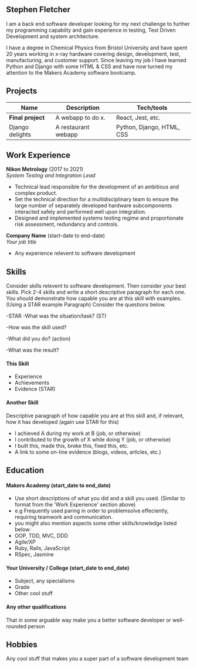 ## Stephen Fletcher

I am a back end software developer looking for my next challenge to further my programming capabiity and gain experience in testing, Test Driven Development and system architecture.

I have a degree in Chemical Physics from Bristol University and have spent 20 years working in x-ray hardware covering design, development, test, manufacturing, and customer support. Since leaving my job I have learned Python and Django with some HTML & CSS and have now turned my attention to the Makers Academy software bootcamp.

## Projects

| Name                         | Description         | Tech/tools                 |
| ---------------------------- | ------------------- | -------------------------- |
| **Final project**            | A webapp to do x.   | React, Jest, etc.          |
| Django delights              | A restaurant webapp | Python, Django, HTML, CSS  |

## Work Experience

**Nikon Metrology** (2017 to 2021)  
_System Testing and Integration Lead_ 

* Technical lead responsible for the development of an ambitious and complex product.
* Set the technical direction for a multidisciplinary team to ensure the large number of separately developed hardware subcomponents interacted safely and performed well upon integration.
* Designed and implemented systems testing regime and proportionate risk assessment, redundancy and controls.

**Company Name** (start-date to end-date)  
_Your job title_

- Any experience relevent to software development

## Skills

Consider skills relevent to software development. Then consider your best skills. Pick 2-4 skills and write a short descriptive paragraph for each one. You should demonstrate how capable you are at this skill with examples.
(Using a STAR example Paragraph) Consider the questions below.

-STAR
-What was the situation/task? (ST)

-How was the skill used?

-What did you do? (action)

-What was the result?


#### This Skill

- Experience
- Achievements
- Evidence (STAR)

#### Another Skill

Descriptive paragraph of how capable you are at this skill and, if relevant, how it has developed (again use STAR for this)

- I achieved A during my work at B (job, or otherwise)
- I contributed to the growth of X while doing Y (job, or otherwise)
- I built this, made this, broke this, fixed this, etc.
- A link to some on-line evidence (blogs, videos, articles, etc.)

## Education

#### Makers Academy (start_date to end_date)
- Use short descriptions of what you did and a skill you used. (Similar to format from the 'Work Experience' section above)
- e.g Frequently used paring in order to problemsolve effeciently, requiring teamwork and communication.
- you might also mention aspects some other skills/knowledge listed below: 
- OOP, TDD, MVC, DDD
- Agile/XP
- Ruby, Rails, JavaScript
- RSpec, Jasmine

#### Your University / College (start_date to end_date)

- Subject, any specialisms
- Grade
- Other cool stuff

#### Any other qualifications

That in some arguable way make you a better software developer or well-rounded person

## Hobbies

Any cool stuff that makes you a super part of a software development team

